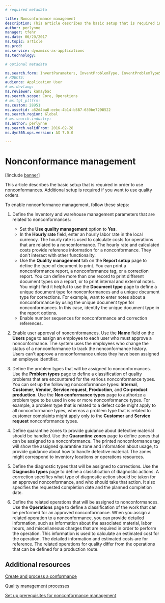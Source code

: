 ```yaml
---
# required metadata

title: Nonconformance management
description: This article describes the basic setup that is required in order to use nonconformances. Additional setup is required if you want to use quality orders.
author: perlynne
manager: tfehr
ms.date: 06/20/2017
ms.topic: article
ms.prod:
ms.service: dynamics-ax-applications
ms.technology:

# optional metadata

ms.search.form: InventParameters, InventProblemType, InventProblemTypeSetup, InventQuarantineZone, InventTestDiagnosticType, InventTestReportSetup, SysUserManagement
# ROBOTS:
audience: Application User
# ms.devlang:
ms.reviewer: kamaybac
ms.search.scope: Core, Operations
# ms.tgt_pltfrm:
ms.custom: 28951
ms.assetid: a62d4ba8-eebc-4b14-b587-630be7298522
ms.search.region: Global
# ms.search.industry:
ms.author: perlynne
ms.search.validFrom: 2016-02-28
ms.dyn365.ops.version: AX 7.0.0

---
```


# Nonconformance management

[!include [banner](../includes/banner.md)]

This article describes the basic setup that is required in order to use nonconformances. Additional setup is required if you want to use quality orders.

To enable nonconformance management, follow these steps:

1.  Define the Inventory and warehouse management parameters that are related to nonconformances:
    -   Set the **Use quality management** option to **Yes**.
    -   In the **Hourly rate** field, enter an hourly labor rate in the local currency. The hourly rate is used to calculate costs for operations that are related to a nonconformance. The hourly rate and calculated costs provide reference information for a nonconformance. They don't interact with other functionality.
    -   Use the **Quality management** tab on the **Report setup** page to define the type of document to print. You can print a nonconformance report, a nonconformance tag, or a correction report. You can define more than one record to print different document types on a report, or to print internal and external notes. You might find it helpful to use the **Document type** page to define a unique document type for nonconformances and a unique document type for corrections. For example, want to enter notes about a nonconformance by using the unique document type for nonconformances. In this case, identify the unique document type in the report options.
    -   Enable number sequences for nonconformance and correction references.

2.  Enable user approval of nonconformances. Use the **Name** field on the **Users** page to assign an employee to each user who must approve a nonconformance. The system uses the employees who change the status of a noncomformance to track the nonconformance history. Users can't approve a nonconformance unless they have been assigned an employee identifier.
3.  Define the problem types that will be assigned to nonconformances. Use the **Problem types** page to define a classification of quality problems that are encountered for the various nonconformance types. You can set up the following nonconformance types: **Internal**, **Customer**, **Vendor**, **Service request**, **Production**, and **Co-product production**. Use the **Non conformance types** page to authorize a problem type to be used in one or more nonconformance types. For example, a problem type that is related to a defect code might apply to all nonconformance types, whereas a problem type that is related to customer complaints might apply only to the **Customer** and **Service request** nonconformance types.
4.  Define quarantine zones to provide guidance about defective material should be handled. Use the **Quarantine zones** page to define zones that can be assigned to a nonconformance. The printed nonconformance tag will show the assigned quarantine zone and information about usage, to provide guidance about how to handle defective material. The zones might correspond to inventory locations or operations resources.
5.  Define the diagnostic types that will be assigned to corrections. Use the **Diagnostic types** page to define a classification of diagnostic actions. A correction specifies what type of diagnostic action should be taken for an approved nonconformance, and who should take that action. It also specifies the requested completion date and the planned completion date.
6.  Define the related operations that will be assigned to nonconformances. Use the **Operations** page to define a classification of the work that can be performed for an approved nonconformance. When you assign a related operation to a nonconformance, you can provide detailed information, such as information about the associated material, labor hours, and miscellaneous charges that are required in order to perform the operation. This information is used to calculate an estimated cost for the operation. The detailed information and estimated costs are for reference. The related operations for quality differ from the operations that can be defined for a production route.


Additional resources
--------

[Create and process a conformance](tasks/create-process-non-conformance.md)

[Quality management processes](quality-management-processes.md)

[Set up prerequisites for nonconformance management](tasks/set-up-prerequisites-nonconformance-management.md)
